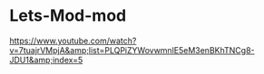 Lets-Mod-mod
============

https://www.youtube.com/watch?v=7tuajrVMpjA&amp;list=PLQPiZYWovwmnlE5eM3enBKhTNCg8-JDU1&amp;index=5

